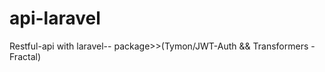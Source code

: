 # api-laravel
Restful-api with laravel-- package>>(Tymon/JWT-Auth  &amp;&amp; Transformers - Fractal)
